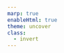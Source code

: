 ```yaml
---
marp: true
enableHtml: true
theme: uncover
class:
  - invert
---
```


<!-- ollama llama3 demo -->
<!-- customizing gnome search to put settings on top -->
<!-- tailscale socks5 proxy for running tailscale without it being installed on the host -->
<!-- tailscale sidecar containers -->
<!-- netbird - self hosted tailscale alternative -->

